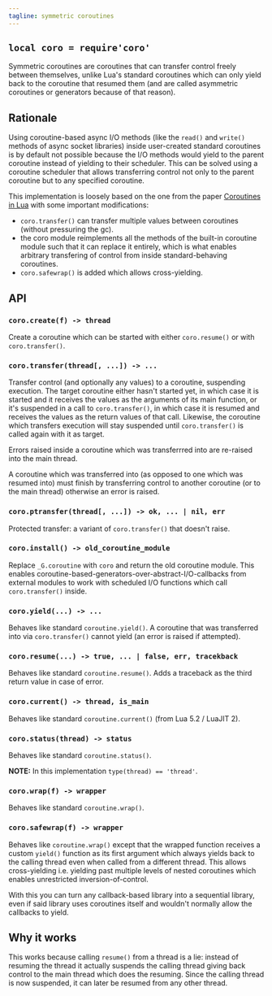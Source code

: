 ```yaml
---
tagline: symmetric coroutines
---
```


## `local coro = require'coro'`

Symmetric coroutines are coroutines that can transfer control freely between
themselves, unlike Lua's standard coroutines which can only yield back to
the coroutine that resumed them (and are called asymmetric coroutines
or generators because of that reason).

## Rationale

Using coroutine-based async I/O methods (like the `read()` and `write()`
methods of async socket libraries) inside user-created standard coroutines
is by default not possible because the I/O methods would yield to the parent
coroutine instead of yielding to their scheduler. This can be solved using
a coroutine scheduler that allows transferring control not only to the parent
coroutine but to any specified coroutine.

This implementation is loosely based on the one from the paper
[Coroutines in Lua](http://www.inf.puc-rio.br/~roberto/docs/corosblp.pdf)
with some important modifications:

 * `coro.transfer()` can transfer multiple values between coroutines
 (without pressuring the gc).
 * the coro module reimplements all the methods of the built-in coroutine
 module such that it can replace it entirely, which is what enables arbitrary
 transfering of control from inside standard-behaving coroutines.
 * `coro.safewrap()` is added which allows cross-yielding.

## API

### `coro.create(f) -> thread`

Create a coroutine which can be started with either `coro.resume()` or
with `coro.transfer()`.

### `coro.transfer(thread[, ...]) -> ...`

Transfer control (and optionally any values) to a coroutine, suspending
execution. The target coroutine either hasn't started yet, in which case it
is started and it receives the values as the arguments of its main function,
or it's suspended in a call to `coro.transfer()`, in which case it is resumed
and receives the values as the return values of that call. Likewise, the
coroutine which transfers execution will stay suspended until `coro.transfer()`
is called again with it as target.

Errors raised inside a coroutine which was transferrred into are re-raised
into the main thread.

A coroutine which was transferred into (as opposed to one which was
resumed into) must finish by transferring control to another coroutine
(or to the main thread) otherwise an error is raised.

### `coro.ptransfer(thread[, ...]) -> ok, ... | nil, err`

Protected transfer: a variant of `coro.transfer()` that doesn't raise.

### `coro.install() -> old_coroutine_module`

Replace `_G.coroutine` with `coro` and return the old coroutine module.
This enables coroutine-based-generators-over-abstract-I/O-callbacks
from external modules to work with scheduled I/O functions which call
`coro.transfer()` inside.

### `coro.yield(...) -> ...`

Behaves like standard `coroutine.yield()`. A coroutine that was transferred
into via `coro.transfer()` cannot yield (an error is raised if attempted).

### `coro.resume(...) -> true, ... | false, err, tracekback`

Behaves like standard `coroutine.resume()`. Adds a traceback as the third
return value in case of error.

### `coro.current() -> thread, is_main`

Behaves like standard `coroutine.current()` (from Lua 5.2 / LuaJIT 2).

### `coro.status(thread) -> status`

Behaves like standard `coroutine.status()`.

__NOTE:__ In this implementation `type(thread) == 'thread'`.

### `coro.wrap(f) -> wrapper`

Behaves like standard `coroutine.wrap()`.

### `coro.safewrap(f) -> wrapper`

Behaves like `coroutine.wrap()` except that the wrapped function receives
a custom `yield()` function as its first argument which always yields back
to the calling thread even when called from a different thread. This allows
cross-yielding i.e. yielding past multiple levels of nested coroutines
which enables unrestricted inversion-of-control.

With this you can turn any callback-based library into a sequential library,
even if said library uses coroutines itself and wouldn't normally allow
the callbacks to yield.

## Why it works

This works because calling `resume()` from a thread is a lie: instead of
resuming the thread it actually suspends the calling thread giving back
control to the main thread which does the resuming. Since the calling
thread is now suspended, it can later be resumed from any other thread.
